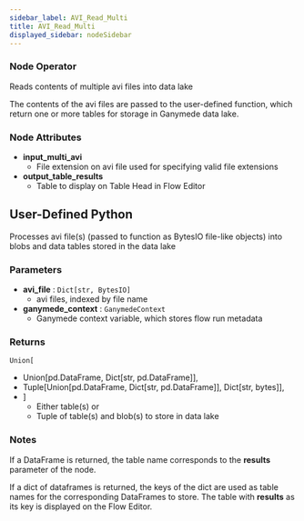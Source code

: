```yaml
---
sidebar_label: AVI_Read_Multi
title: AVI_Read_Multi
displayed_sidebar: nodeSidebar
---
```


### Node Operator
Reads contents of multiple avi files into data lake

The contents of the avi files are passed to the user-defined function, which
return one or more tables for storage in Ganymede data lake.


### Node Attributes
- **input_multi_avi**
  - File extension on avi file used for specifying valid file extensions
- **output_table_results**
  - Table to display on Table Head in Flow Editor
## User-Defined Python
Processes avi file(s) (passed to function as BytesIO file-like objects) into blobs and
data tables stored in the data lake


### Parameters
- **avi_file** : `Dict[str, BytesIO]`
    - avi files, indexed by file name
- **ganymede_context** : `GanymedeContext`
    - Ganymede context variable, which stores flow run metadata


### Returns
`Union[`
  - Union[pd.DataFrame, Dict[str, pd.DataFrame]],
  - Tuple[Union[pd.DataFrame, Dict[str, pd.DataFrame]], Dict[str, bytes]],
- ]
  - Either table(s) or
  - Tuple of table(s) and blob(s) to store in data lake


### Notes
If a DataFrame is returned, the table name corresponds to the **results** parameter of the node.

If a dict of dataframes is returned, the keys of the dict are used as table names
for the corresponding DataFrames to store.  The table with **results** as its key
is displayed on the Flow Editor.